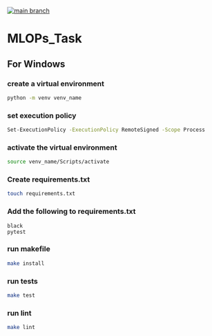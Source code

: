 [![main branch](https://github.com/Muhammad-Usman-972/MLOPs_Task/actions/workflows/main_branch_python-app.yml/badge.svg)](https://github.com/Muhammad-Usman-972/MLOPs_Task/actions/workflows/main_branch_python-app.yml)

# MLOPs_Task

## For Windows
### create a virtual environment
```bash
python -m venv venv_name
```
### set execution policy
```bash
Set-ExecutionPolicy -ExecutionPolicy RemoteSigned -Scope Process
```
### activate the virtual environment
```bash
source venv_name/Scripts/activate
```
### Create requirements.txt 
```bash
touch requirements.txt
```
### Add the following to requirements.txt
```
black
pytest
```
### run makefile
```bash
make install
```
### run tests
```bash
make test
```
### run lint
```bash
make lint
```
